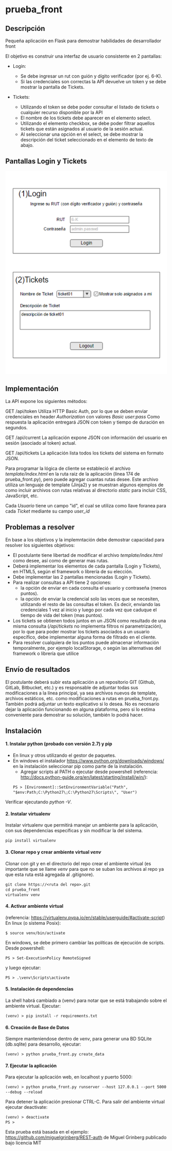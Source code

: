 prueba_front
============

Descripción
-----------

Pequeña aplicación en Flask para demostrar habilidades de desarrollador front

El objetivo es construir una interfaz de usuario consistente en 2 pantallas:

* Login: 
    * Se debe ingresar un rut con guión y dígito verificador (por ej. 6-K). 
    * Si las credenciales son correctas la API devuelve un token y se debe mostrar la pantalla de Tickets.

* Tickets:
    * Utilizando el token se debe poder consultar el listado de tickets o cualquier recurso disponible por la API
    * El nombre de los tickets debe aparecer en el elemento select.
    * Utilizando el elemento checkbox, se debe poder filtrar aquellos tickets que están asignados al usuario de la sesión actual.
    * Al seleccionar una opción en el select, se debe mostrar la descripción del ticket seleccionado en el elemento de texto de abajo. 

Pantallas Login y Tickets
-------------------------
![Alt](/wireframes.png "Wireframes")

Implementación
--------------
La API expone los siguientes métodos:

GET /api/token
Utiliza HTTP Basic Auth, por lo que se deben enviar credenciales en header *Authorization* con valores *Basic user:pass*
Como respuesta la aplicación entregará JSON con token y tiempo de duración en segundos.

GET /api/current
La aplicación expone JSON con información del usuario en sesión (asociado al token) actual.

GET /api/tickets
La aplicación lista todos los tickets del sistema en formato JSON.

Para programar la lógica de cliente se estableció el archivo *template/index.html* en la ruta raiz de la aplicación (línea 174 de prueba_front.py), pero puede agregar cuantas rutas desee. 
Este archivo utiliza un lenguaje de template (Jinja2) y se muestran algunos ejemplos de como incluir archivos con rutas relativas al directorio *static* para incluir CSS, JavaScript, etc. 

Cada *Usuario* tiene un campo "id", el cual se utiliza como llave foranea para cada *Ticket* mediante su campo *user_id*


Problemas a resolver
--------------------
En base a los objetivos y la implemntación debe demostrar capacidad para resolver los siguientes objetivos:

* El postulante tiene libertad de modificar el archivo *template/index.html* como desee, así como de generar mas rutas.
* Deberá implementar los elementos de cada pantalla (Login y Tickets), en HTML5, según el framework o librería de su elección.
* Debe implementar las 2 pantallas mencionadas (Login y Tickets).
* Para realizar consultas a API tiene 2 opciones:
    * la opción de enviar en cada consulta el usuario y contraseña (menos puntos).
    * la opción de enviar la credencial solo las veces que se necesiten, utilizando el resto de las consultas el token. Es decir, enviando las credenciales 1 vez al inicio y luego por cada vez que caduque el tiempo de vida del token (mas puntos).
* Los tickets se obtienen todos juntos en un JSON como resultado de una misma consulta (*/api/tickets* no implementa filtros ni parametrización), por lo que para poder mostrar los tickets asociados a un usuario específico, debe implementar alguna forma de filtrado en el cliente. 
* Para resolver cualquiera de los puntos puede almacenar información temporalmente, por ejemplo localStorage, o según las alternativas del framework o librería que utilice 


Envío de resultados
-------------------

El postulante deberá subir esta aplicación a un repositorio GIT (Github, GitLab, Bitbucket, etc.) y es responsable de adjuntar todas sus modificaciones a la línea principal, ya sea archivos nuevos de template, archivos estáticos, etc. como modificaciones a rutas en prueba_front.py.
También podrá adjuntar un texto explicativo si lo desea.
No es necesario dejar la aplicación funcionando en alguna plataforma, pero si lo estima conveniente para demostrar su solución, también lo podrá hacer.

Instalación
-----------

#### 1. Instalar python (probado con versión 2.7) y pip
* En linux y otros utilizando el gestor de paquetes.
* En windows el instalador  https://www.python.org/downloads/windows/ en la instalación seleccionar pip como parte de la instalación.
    * Agregar scripts al PATH o ejecutar desde powershell (referencia: http://docs.python-guide.org/en/latest/starting/install/win/):
    ```
    PS > [Environment]::SetEnvironmentVariable("Path", "$env:Path;C:\Python27\;C:\Python27\Scripts\", "User")
    ```
Verificar ejecutando *python -V*.

#### 2. Instalar virtualenv
Instalar virtualenv que permitirá manejar un ambiente para la aplicación, con sus dependencias específicas y sin modificar la del sistema.

    pip install virtualenv


#### 3. Clonar repo y crear ambiente virtual *venv*
Clonar con git y en el directorio del repo crear el ambiente virtual (es importante que se llame *venv* para que no se suban los archivos al repo ya que esta ruta está agregada al .gitignore).

    git clone https://<ruta del repo>.git
    cd prueba_front
    virtualenv venv


#### 4. Activar ambiente virtual 
(referencia: https://virtualenv.pypa.io/en/stable/userguide/#activate-script)
En linux (o sistema Posix):

    $ source venv/bin/activate

En windows, se debe primero cambiar las políticas de ejecución de scripts. Desde powershell:

    PS > Set-ExecutionPolicy RemoteSigned

y luego ejecutar:

    PS > .\venv\Scripts\activate


#### 5. Instalación de dependencias
La shell habrá cambiado a (venv) para notar que se está trabajando sobre el ambiente virtual. Ejecutar:

    (venv) > pip install -r requirements.txt


#### 6. Creación de Base de Datos
Siempre manteniendose dentro de *venv*, para generar una BD SQLite (db.sqlite) para desarrollo, ejecutar:

    (venv) > python prueba_front.py create_data


#### 7. Ejecutar la aplicación
Para ejecutar la aplicación web, en localhost y puerto 5000:

    (venv) > python prueba_front.py runserver --host 127.0.0.1 --port 5000 --debug --reload

Para detener la aplicación presionar CTRL-C. Para salir del ambiente virtual ejecutar deactivate:

    (venv) > deactivate
    PS >


Esta prueba está basada en el ejemplo: https://github.com/miguelgrinberg/REST-auth de Miguel Grinberg publicado bajo licencia MIT
